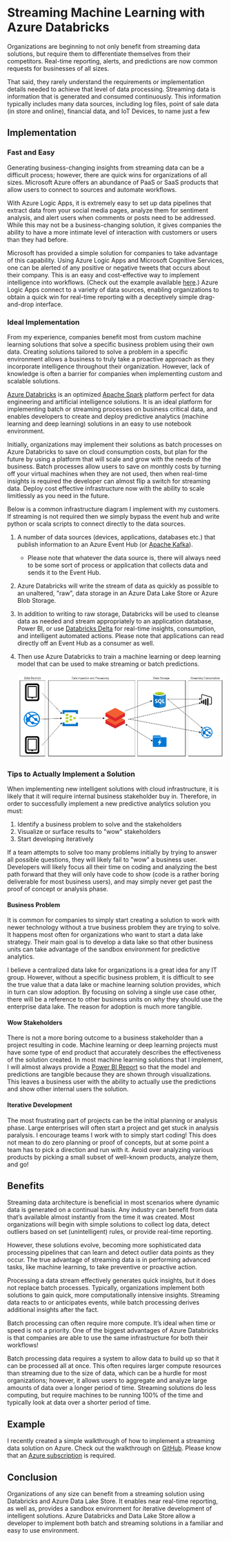 # Streaming Machine Learning with Azure Databricks

Organizations are beginning to not only benefit from streaming data solutions, but require them to differentiate themselves from their competitors. Real-time reporting, alerts, and predictions are now common requests for businesses of all sizes. 

That said, they rarely understand the requirements or implementation details needed to achieve that level of data processing. Streaming data is information that is generated and consumed continuously. This information typically includes many data sources, including log files, point of sale data (in store and online), financial data, and IoT Devices, to name just a few
 

## Implementation
### Fast and Easy
Generating business-changing insights from streaming data can be a difficult process; however, there are quick wins for organizations of all sizes. Microsoft Azure offers an abundance of PaaS or SaaS products that allow users to connect to sources and automate workflows.  

With Azure Logic Apps, it is extremely easy to set up data pipelines that extract data from your social media pages, analyze them for sentiment analysis, and alert users when comments or posts need to be addressed. While this may not be a business-changing solution, it gives companies the ability to have a more intimate level of interaction with customers or users than they had before.

Microsoft has provided a simple solution for companies to take advantage of this capability. Using Azure Logic Apps and Microsoft Cognitive Services, one can be alerted of any positive or negative tweets that occurs about their company. This is an easy and cost-effective way to implement intelligence into workflows. (Check out the example available [here](https://blogs.msdn.microsoft.com/deeperinsights/2017/07/12/how-to-measure-twitter-sentiment-with-azure-logic-apps-sql-database-and-power-bi/).) Azure Logic Apps connect to a variety of data sources, enabling organizations to obtain a quick win for real-time reporting with a deceptively simple drag-and-drop interface. 

### Ideal Implementation    
From my experience, companies benefit most from custom machine learning solutions that solve a specific business problem using their own data. Creating solutions tailored to solve a problem in a specific environment allows a business to truly take a proactive approach as they incorporate intelligence throughout their organization. However, lack of knowledge is often a barrier for companies when implementing custom and scalable solutions.

[Azure Databricks](https://azure.microsoft.com/en-us/services/databricks/) is an optimized [Apache Spark](https://spark.apache.org/) platform perfect for data engineering and artificial intelligence solutions. It is an ideal platform for implementing batch or streaming processes on business critical data, and enables developers to create and deploy predictive analytics (machine learning and deep learning) solutions in an easy to use notebook environment. 

Initially, organizations may implement their solutions as batch processes on Azure Databricks to save on cloud consumption costs, but plan for the future by using a platform that will scale and grow with the needs of the business. Batch processes allow users to save on monthly costs by turning off your virtual machines when they are not used, then when real-time insights is required the developer can almost flip a switch for streaming data. Deploy cost effective infrastructure now with the ability to scale limitlessly as you need in the future.

Below is a common infrastructure diagram I implement with my customers. If streaming is not required then we simply bypass the event hub and write python or scala scripts to connect directly to the data sources.	
1. A number of data sources (devices, applications, databases etc.) that publish information to an Azure Event Hub  (or [Apache Kafka](https://kafka.apache.org/)). 
    - Please note that whatever the data source is, there will always need to be some sort of process or application that collects data and sends it to the Event Hub.
1. Azure Databricks will write the stream of data as quickly as possible to an unaltered, "raw", data storage in an Azure Data Lake Store or Azure Blob Storage. 
1. In addition to writing to raw storage, Databricks will be used to cleanse data as needed and stream appropriately to an application database, Power BI, or use [Databricks Delta](https://docs.databricks.com/delta/index.html) for real-time insights, consumption, and intelligent automated actions. Please note that applications can read directly off an Event Hub as a consumer as well. 
1. Then use Azure Databricks to train a machine learning or deep learning model that can be used to make streaming or batch predictions. 

    ![](imgs/StreamingData.png)

### Tips to Actually Implement a Solution
When implementing new intelligent solutions with cloud infrastructure, it is likely that it will require internal business stakeholder buy in. Therefore, in order to successfully implement a new predictive analytics solution you must:
1. Identify a business problem to solve and the stakeholders
1. Visualize or surface results to "wow" stakeholders
1. Start developing iteratively

If a team attempts to solve too many problems initially by trying to answer all possible questions, they will likely fail to "wow" a business user. Developers will likely focus all their time on coding and analyzing the best path forward that they will only have code to show (code is a rather boring deliverable for most business users), and may simply never get past the proof of concept or analysis phase. 

#### Business Problem
It is common for companies to simply start creating a solution to work with newer technology without a true business problem they are trying to solve. It happens most often for organizations who want to start a data lake strategy. Their main goal is to develop a data lake so that other business units can take advantage of the sandbox environment for predictive analytics. 

I believe a centralized data lake for organizations is a great idea for any IT group. However, without a specific business problem, it is difficult to see the true value that a data lake or machine learning solution provides, which in turn can slow adoption. By focusing on solving a single use case other, there will be a reference to other business units on *why* they should use the enterprise data lake. The reason for adoption is much more tangible.   

#### Wow Stakeholders
There is not a more boring outcome to a business stakeholder than a project resulting in code. Machine learning or deep learning projects must have some type of end product that accurately describes the effectiveness of the solution created. In most machine learning solutions that I implement, I will almost always provide a [Power BI Report](powerbi.com) so that the model and predictions are tangible because they are shown through visualizations. This leaves a business user with the ability to actually use the predictions and show other internal users the solution.   

#### Iterative Development
The most frustrating part of projects can be the initial planning or analysis phase. Large enterprises will often start a project and get stuck in analysis paralysis. I encourage teams I work with to simply start coding! This does not mean to do zero planning or proof of concepts, but at some point a team has to pick a direction and run with it. Avoid over analyzing various products by picking a small subset of well-known products, analyze them, and go!    

## Benefits
Streaming data architecture is beneficial in most scenarios where dynamic data is generated on a continual basis. Any industry can benefit from data that’s available almost instantly from the time it was created. Most organizations will begin with simple solutions to collect log data, detect outliers based on set (unintelligent) rules, or provide real-time reporting. 

However, these solutions evolve, becoming more sophisticated data processing pipelines that can learn and detect outlier data points as they occur. The true advantage of streaming data is in performing advanced tasks, like machine learning, to take preventive or proactive action.

Processing a data stream effectively generates quick insights, but it does not replace batch processes. Typically, organizations implement both solutions to gain quick, more computationally intensive insights. Streaming data reacts to or anticipates events, while batch processing derives additional insights after the fact. 

Batch processing can often require more compute. It’s ideal when time or speed is not a priority. One of the biggest advantages of Azure Databricks is that companies are able to use the same infrastructure for both their workflows!

Batch processing data requires a system to allow data to build up so that it can be processed all at once. This often requires larger compute resources than streaming due to the size of data, which can be a hurdle for most organizations; however, it allows users to aggregate and analyze large amounts of data over a longer period of time. Streaming solutions do less computing, but require machines to be running 100% of the time and typically look at data over a shorter period of time.

## Example
I recently created a simple walkthrough of how to implement a streaming data solution on Azure. Check out the walkthrough on [GitHub]((https://github.com/ryanchynoweth44/StreamingExampleDatabricks)). Please know that an [Azure subscription](https://azure.microsoft.com/en-us) is required.

## Conclusion
Organizations of any size can benefit from a streaming solution using Databricks and Azure Data Lake Store. It enables near real-time reporting, as well as, provides a sandbox environment for iterative development of intelligent solutions. Azure Databricks and Data Lake Store allow a developer to implement both batch and streaming solutions in a familiar and easy to use environment.